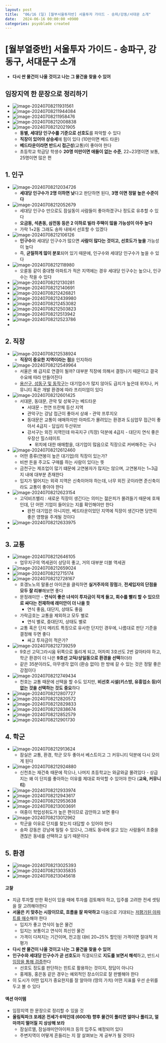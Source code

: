 ```yaml
---
layout: post
title:  "06/16 (일) [월부서울투자반] 서울투자 가이드 - 송파/강동/서대문 소개"
date:   2024-06-16 00:00:00 +0900
categories: psyoblade created
---
```


# [월부열중반] 서울투자 가이드 - 송파구, 강동구, 서대문구 소개

* **다시 싼 물건이 나올 것이고 나는 그 물건을 찾을 수 있어**

## 임장지역 한 문장으로 정리하기

* ![image-20240708211931561](/private/images/2024-06-17-seoltu-day11/image-20240708211931561.png)
* ![image-20240708211944084](/private/images/2024-06-17-seoltu-day11/image-20240708211944084.png)
* ![image-20240708211958476](/private/images/2024-06-17-seoltu-day11/image-20240708211958476.png)
* ![image-20240708212008838](/private/images/2024-06-17-seoltu-day11/image-20240708212008838.png)
* ![image-20240708212021905](/private/images/2024-06-17-seoltu-day11/image-20240708212021905.png)
  * **동별, 세대당 인구수를 기준으로 선호도**를 파악할 수 있다
  * **직장이 있어야 상승세**에 힘이 있다 (10만이면 베드 타운)
  * **베드타운이라면 반드시 접근성**(교통)이 좋아야 한다
  * 초등학교 학급당 학생수 **20명 미만이면 애들이 없는 수준**, 22~23명이면 보통, 25명이면 많은 편

## 1. 인구

* ![image-20240708212034726](/private/images/2024-06-17-seoltu-day11/image-20240708212034726.png)
  * **세대당 인구수가 2명 이하면 낮**다고 판단하면 된다, **3명 이면 정말 높은 수준이다**
* ![image-20240708212052679](/private/images/2024-06-17-seoltu-day11/image-20240708212052679.png)
  * 세대당 인구수 만으로도 잠실동이 사람들이 좋아하겠구나 정도로 유추할 수 있다
  * **오금동, 석촌동, 삼전동 등은 2 이하로 빌라 주택이 많을 가능성이 아주 높다**
  * 가락 1+2동 그래도 송파 내에서 선호할 수 있겠다
* ![image-20240708212106126](/private/images/2024-06-17-seoltu-day11/image-20240708212106126.png)
  * **인구수**와 세대당 인구수가 많으면 **사람이 많다는 것이고, 선호도가 높을** 가능성이 높다
  * 즉, **균질하게 많이 분포**되어 있기 때문에, 인구수와 세대당 인구수가 높을 수 있다
* ![image-20240708212118980](/private/images/2024-06-17-seoltu-day11/image-20240708212118980.png)
  * 오륜동 같이 중대형 아파트가 적은 지역에는 경우 세대당 인구수는 높으나, 인구수는 작을 수 있다
* ![image-20240708212130281](/private/images/2024-06-17-seoltu-day11/image-20240708212130281.png)
* ![image-20240708212140691](/private/images/2024-06-17-seoltu-day11/image-20240708212140691.png)
* ![image-20240708212426821](/private/images/2024-06-17-seoltu-day11/image-20240708212426821.png)
* ![image-20240708212439980](/private/images/2024-06-17-seoltu-day11/image-20240708212439980.png)
* ![image-20240708212453082](/private/images/2024-06-17-seoltu-day11/image-20240708212453082.png)
* ![image-20240708212503823](/private/images/2024-06-17-seoltu-day11/image-20240708212503823.png)
* ![image-20240708212513942](/private/images/2024-06-17-seoltu-day11/image-20240708212513942.png)
* ![image-20240708212523786](/private/images/2024-06-17-seoltu-day11/image-20240708212523786.png)
* 

## 2. 직장

* ![image-20240708212538924](/private/images/2024-06-17-seoltu-day11/image-20240708212538924.png)
  * **직장이 중요한 지역이라는 점**을 인지하라
* ![image-20240708212549964](/private/images/2024-06-17-seoltu-day11/image-20240708212549964.png)
  * 서울은 왜 급지로 연결이 될까? 대부분 직장에 의해서 결정나기 때문이고 결국 수요에 따라 만들어진다
  * <u>용산구, 성동구 및 동작구</u>는 대기업수가 많지 않아도 급지가 높은데 위치나, 커뮤니티 혹은 개발 환경에 따라 프리미엄이 있다
* ![image-20240708212601425](/private/images/2024-06-17-seoltu-day11/image-20240708212601425.png)
  * 서대문, 동대문, 관악 및 성북구는 베드타운
    * 서대문 - 천연 뜨란체 등산 지역
    * 관악구는 강남 접근이 좋아서 상쇄 - 관악 프루지오
    * 동대문은 교통이 애매하지만 아파트가 몰려있는 환경과 도심업무 접근이 좋아서 4급지 - 답십리 두산위브
    * 강서구는 외진 지역인데 마곡지구 (직장) 덕분에 4급지 - 대단지 연식 좋은 우장산 힐스테이트
      * 위치에 대한 애매함을, 대기업이 많음으로 직장으로 커버해주는 구나
* ![image-20240708212612460](/private/images/2024-06-17-seoltu-day11/image-20240708212612460.png)
  * 어떤 종류(연봉이 높은 대기업)의 직장이 있는가? 
  * 비싼 돈을 주고도 구매를 하는 사람이 있다는 뜻
  * 금천구는 제조업이 많기 떄문에 고연봉자가 많지는 않으며, 고연봉자는 1~3급지 내에 대부분 존재한다
  * 입지가 떨어지는 외곽 지역은 신축이어야 하는데, 너무 외진 곳이라면 준신축이라도 교통이 좋아야 한다
* ![image-20240708212623154](/private/images/2024-06-17-seoltu-day11/image-20240708212623154.png)
  * 고덕비즈밸리 : 새로운 직장이 생긴다는 의미는 젊은피가 몰려들기 때문에 호재인데, 단 어떤 기업이 들어오는 지를 확인해야만 한다
    * 완전 대기업은 아니지만, 베드타운이었던 지역에 직장이 생긴다면 당연히 좋은 영향을 주게될 것이다
* ![image-20240708212633975](/private/images/2024-06-17-seoltu-day11/image-20240708212633975.png)
* 



## 3. 교통

* ![image-20240708212646105](/private/images/2024-06-17-seoltu-day11/image-20240708212646105.png)
  * 업무지구의 역세권이 상당히 좋고, 거의 대부분 더블 역세권
* ![image-20240708212659024](/private/images/2024-06-17-seoltu-day11/image-20240708212659024.png)
* ![image-20240708212715174](/private/images/2024-06-17-seoltu-day11/image-20240708212715174.png)
* ![image-20240708212728167](/private/images/2024-06-17-seoltu-day11/image-20240708212728167.png)
  * 호갱노노의 말풍선 아이콘을 클릭하면 **실거주자의 장점**과, **전세입자의 단점을 모두 잘 리뷰**해보면 좋다
  * 문정래미안 - **연식이 좋은 녀석이 투자금이 작게 들고, 회수를 빨리 할 수 있으므로 싸다는 전재하에 래미안이 더 나을 듯**
    * 연식 좋음, 대단지, 상태도 좋음
  * 가락금호는 교통을 제외하고 모두 별로
    * 연식 별로, 중대단지, 상태도 별로
  * 교통 혹은 단지 메리트 특징으로 유사한 단지인 경우에, 나름대로 판단 기준을 결정해 두면 좋다
    * 싸고 투자금이 적은가?
* ![image-20240708212739259](/private/images/2024-06-17-seoltu-day11/image-20240708212739259.png)
  * 9호선 고덕그라시움 뒤쪽으로 뚫리게 되고, 어차피 3호선도 2번 갈아타야 하고, 학군 환경이 더 나은 **9호선 고덕/상일동으로 환경을 선택**하더라
  * 같은 35분이라도, 아무생각 없이 (환승 없이) 한 방에 갈 수 있는 것은 정말 좋은 강점이다
* ![image-20240708212749434](/private/images/2024-06-17-seoltu-day11/image-20240708212749434.png)
  * 천호는 교통 때문에 선택을 할 수도 있지만, **비선호 시설(키스방, 유흥업소 등)이 없는 것을 선택하는 것도 중요**하다
* ![image-20240708212807727](/private/images/2024-06-17-seoltu-day11/image-20240708212807727.png)
* ![image-20240708212820572](/private/images/2024-06-17-seoltu-day11/image-20240708212820572.png)
* ![image-20240708212829833](/private/images/2024-06-17-seoltu-day11/image-20240708212829833.png)
* ![image-20240708212838674](/private/images/2024-06-17-seoltu-day11/image-20240708212838674.png)
* ![image-20240708212852579](/private/images/2024-06-17-seoltu-day11/image-20240708212852579.png)
* ![image-20240708212901730](/private/images/2024-06-17-seoltu-day11/image-20240708212901730.png)



## 4. 학군

* ![image-20240708212913624](/private/images/2024-06-17-seoltu-day11/image-20240708212913624.png)
  * 잠실은 교통, 환경, 학군 모두 좋아서 베스트이고 그 커뮤니티 덕분에 다시 모이게 된다
* ![image-20240708212924880](/private/images/2024-06-17-seoltu-day11/image-20240708212924880.png)
  * 신천초는 재건축 때문에 작으나, 나머지 초등학교는 와글와글 몰려있다 - 상급지는 왜 이 단지를 좋아하는 이유를 제대로 파악할 수 있어야 한다 (**교육, 커뮤니티**)
* ![image-20240708212933974](/private/images/2024-06-17-seoltu-day11/image-20240708212933974.png)
* ![image-20240708212943617](/private/images/2024-06-17-seoltu-day11/image-20240708212943617.png)
* ![image-20240708212953638](/private/images/2024-06-17-seoltu-day11/image-20240708212953638.png)
* ![image-20240708213003691](/private/images/2024-06-17-seoltu-day11/image-20240708213003691.png)
  * 여중이 학업성취도가 높은 편이므로 감안하고 보면 좋다
* ![image-20240708213012962](/private/images/2024-06-17-seoltu-day11/image-20240708213012962.png)
  * 학군을 이유로 단지를 찾는지 대답할 수 있어야 한다
  * 송파 강동은 강남에 밀릴 수 있으나, 그래도 동네에 살고 있는 사람들이 초중을 괜찮은 동네를 선택하고 싶기 때문이다



## 5. 환경

* ![image-20240708213025393](/private/images/2024-06-17-seoltu-day11/image-20240708213025393.png)
* ![image-20240708213035835](/private/images/2024-06-17-seoltu-day11/image-20240708213035835.png)
* ![image-20240708213045618](/private/images/2024-06-17-seoltu-day11/image-20240708213045618.png)





#### 고찰

* 지금 투자할 만한 확신이 있을 때에 투자를 검토해야 하고, 입주를 고려한 전세 셋팅을 잘 고려해야한다
* **서울은 키 맞추는 시장이므로, 흐름을 잘 파악하고** 다음으로 기대되는 <u>저평가된 아파트를 매수</u>해야 한다
  * 입지가 좋고 연식이 높은 물건
  * 입지는 보통이고 연식이 최신인 물건
  * 가격이 다져지는 기간이며, 전고점 대비 20~25% 할인된 가격이면 절대적 저평가
* **다시 싼 물건이 나올 것이고 나는 그 물건을 찾을 수 있어**
* **인구수와 세대당 인구수가 곧 선호도**와 직결되므로 **지도를 보면서 해석**하고, 반드시 <u>임장을 통해 검증</u>한다
  * 선호도 정도를 판단하는 힌트로 활용하는 것이지, 정답이 아니다
  * 홍제동, 홍은동 같은 경우는 예외적인 장소이므로 잘 판별해야 한다
* 이 도시가 어떤 입지가 중요한지를 잘 알아야 (땅의 가치) 어떤 지표를 우선 순위를 두고 볼 수 있다



#### 액션 아이템

* 임장지역 한 문장으로 정리할 수 있을 것
* **올림픽파크 포레온 전세가 6억인데 (600개) 향후 물건이 풀리면 얼마나 풀리고, 얼마까지 떨어질 지 상상해 보라**
  * 잠실르엘, 잠실래미안아이파크 등의 입주도 예정되어 있다
  * 주변지역이 어떻게 흔들리는 지 잘 살펴보는 게 공부가 될 것이다
